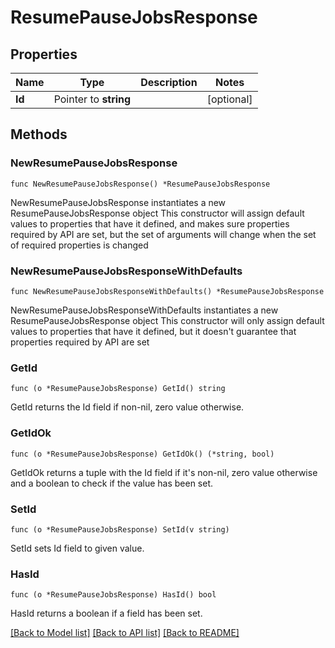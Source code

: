 # ResumePauseJobsResponse

## Properties

Name | Type | Description | Notes
------------ | ------------- | ------------- | -------------
**Id** | Pointer to **string** |  | [optional] 

## Methods

### NewResumePauseJobsResponse

`func NewResumePauseJobsResponse() *ResumePauseJobsResponse`

NewResumePauseJobsResponse instantiates a new ResumePauseJobsResponse object
This constructor will assign default values to properties that have it defined,
and makes sure properties required by API are set, but the set of arguments
will change when the set of required properties is changed

### NewResumePauseJobsResponseWithDefaults

`func NewResumePauseJobsResponseWithDefaults() *ResumePauseJobsResponse`

NewResumePauseJobsResponseWithDefaults instantiates a new ResumePauseJobsResponse object
This constructor will only assign default values to properties that have it defined,
but it doesn't guarantee that properties required by API are set

### GetId

`func (o *ResumePauseJobsResponse) GetId() string`

GetId returns the Id field if non-nil, zero value otherwise.

### GetIdOk

`func (o *ResumePauseJobsResponse) GetIdOk() (*string, bool)`

GetIdOk returns a tuple with the Id field if it's non-nil, zero value otherwise
and a boolean to check if the value has been set.

### SetId

`func (o *ResumePauseJobsResponse) SetId(v string)`

SetId sets Id field to given value.

### HasId

`func (o *ResumePauseJobsResponse) HasId() bool`

HasId returns a boolean if a field has been set.


[[Back to Model list]](../README.md#documentation-for-models) [[Back to API list]](../README.md#documentation-for-api-endpoints) [[Back to README]](../README.md)


